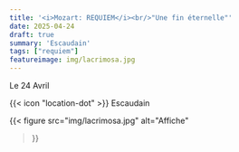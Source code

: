 ```yaml
---
title: '<i>Mozart: REQUIEM</i><br/>"Une fin éternelle"'
date: 2025-04-24
draft: true
summary: 'Escaudain'
tags: ["requiem"]
featureimage: img/lacrimosa.jpg
---
```


Le 24 Avril

{{< icon "location-dot" >}} Escaudain

{{< figure
    src="img/lacrimosa.jpg"
    alt="Affiche"
>}}

